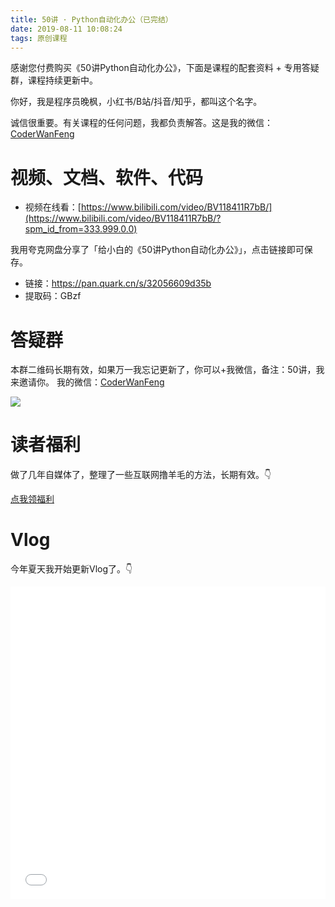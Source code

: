 ```yaml
---
title: 50讲 · Python自动化办公（已完结）
date: 2019-08-11 10:08:24
tags: 原创课程
---
```


感谢您付费购买《50讲Python自动化办公》，下面是课程的配套资料 + 专用答疑群，课程持续更新中。


你好，我是程序员晚枫，小红书/B站/抖音/知乎，都叫这个名字。

诚信很重要。有关课程的任何问题，我都负责解答。这是我的微信：[CoderWanFeng](http://www.python4office.cn/wechat-qrcode/)



# 视频、文档、软件、代码


- 视频在线看：[https://www.bilibili.com/video/BV118411R7bB/](https://www.bilibili.com/video/BV118411R7bB/?spm_id_from=333.999.0.0)


我用夸克网盘分享了「给小白的《50讲Python自动化办公》」，点击链接即可保存。
- 链接：https://pan.quark.cn/s/32056609d35b
- 提取码：GBzf


# 答疑群

本群二维码长期有效，如果万一我忘记更新了，你可以+我微信，备注：50讲，我来邀请你。
我的微信：[CoderWanFeng](http://www.python4office.cn/wechat-qrcode/)

![](https://python-office-1300615378.cos.ap-chongqing.myqcloud.com/2-free-group.jpg)

# 读者福利

做了几年自媒体了，整理了一些互联网撸羊毛的方法，长期有效。👇

[点我领福利](http://python4office.cn/sideline-pro-list/)

# Vlog

今年夏天我开始更新Vlog了。👇

<iframe src="//player.bilibili.com/player.html?bvid=BV1p4421U7r8" scrolling="no" border="0" frameborder="no" framespacing="0" allowfullscreen="true" width=100%, height=500> </iframe>